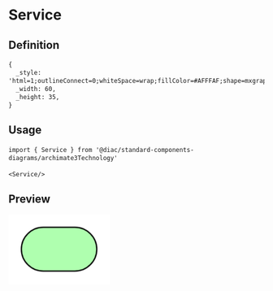 # Service

## Definition

```
{
  _style: 'html=1;outlineConnect=0;whiteSpace=wrap;fillColor=#AFFFAF;shape=mxgraph.archimate3.service;',
  _width: 60,
  _height: 35,
}
```

## Usage

```
import { Service } from '@diac/standard-components-diagrams/archimate3Technology'

<Service/>
```

## Preview

<img src="./service.png" width="200"/>

